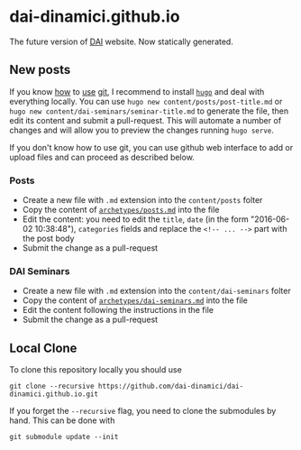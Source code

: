 # dai-dinamici.github.io
The future version of [DAI](https://dinamici.org) website. Now statically generated.

## New posts

If you know [how](https://githubtraining.github.io/training-manual) to [use](https://product.hubspot.com/blog/git-and-github-tutorial-for-beginners) [git](https://www.coursera.org/learn/introduction-git-github), I recommend to install [`hugo`](https://gohugo.io/) and deal with everything locally.
You can use `hugo new content/posts/post-title.md` or `hugo new content/dai-seminars/seminar-title.md` to generate the file, then edit its content and submit a pull-request.
This will automate a number of changes and will allow you to preview the changes running `hugo serve`.

If you don't know how to use git, you can use github web interface to add or upload files and can proceed as described below.

### Posts

- Create a new file with `.md` extension into the `content/posts` folter
- Copy the content of [`archetypes/posts.md`](https://github.com/dai-dinamici/dai-dinamici.github.io/raw/main/archetypes/posts.md) into the file
- Edit the content: you need to edit the `title`, `date` (in the form "2016-06-02 10:38:48"), `categories` fields and replace the `<!-- ... -->` part with the post body
- Submit the change as a pull-request

### DAI Seminars

- Create a new file with `.md` extension into the `content/dai-seminars` folter
- Copy the content of [`archetypes/dai-seminars.md`](https://github.com/dai-dinamici/dai-dinamici.github.io/raw/main/archetypes/dai-seminars.md) into the file
- Edit the content following the instructions in the file
- Submit the change as a pull-request

## Local Clone

To clone this repository locally you should use
```
git clone --recursive https://github.com/dai-dinamici/dai-dinamici.github.io.git
```

If you forget the `--recursive` flag, you need to clone the submodules by hand. This can be done with
```
git submodule update --init
```
